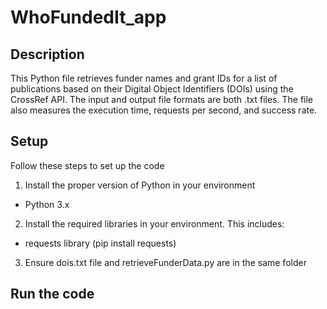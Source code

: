 # WhoFundedIt_app
## Description
This Python file retrieves funder names and grant IDs for a list of publications based on their Digital Object Identifiers (DOIs) using the CrossRef API. The input and output file formats are both .txt files. The file also measures the execution time, requests per second, and success rate.
## Setup
Follow these steps to set up the code
1. Install the proper version of Python in your environment
- Python 3.x
2. Install the required libraries in your environment. This includes:
- requests library (pip install requests)
3. Ensure dois.txt file and retrieveFunderData.py are in the same folder
## Run the code



